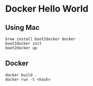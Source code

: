 # Docker Hello World

## Using Mac

    brew install boot2docker docker
    boot2docker init
    boot2docker up

## Docker

    docker build .
    docker run -t <hash>

